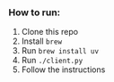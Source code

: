 ### How to run:
1. Clone this repo
2. Install `brew`
3. Run `brew install uv`
4. Run `./client.py`
5. Follow the instructions
